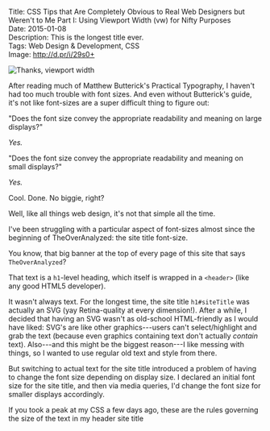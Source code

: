 Title: CSS Tips that Are Completely Obvious to Real Web Designers but Weren't to Me Part I: Using Viewport Width (vw) for Nifty Purposes  
Date: 2015-01-08  
Description: This is the longest title ever.  
Tags: Web Design & Development, CSS  
Image: http://d.pr/i/29s0+  

![Thanks, viewport width](http://d.pr/i/29s0+ "Using viewport width is nifty")

After reading much of Matthew Butterick's Practical Typography, I haven't had too much trouble with font sizes. And even without Butterick's guide, it's not like font-sizes are a super difficult thing to figure out:

"Does the font size convey the appropriate readability and meaning on large displays?"

*Yes.*

"Does the font size convey the appropriate readability and meaning on small displays?"

*Yes.*

Cool. Done. No biggie, right?

Well, like all things web design, it's not that simple all the time.

I've been struggling with a particular aspect of font-sizes almost since the beginning of TheOverAnalyzed: the site title font-size.

You know, that big banner at the top of every page of this site that says `TheOverAnalyzed`?

That text is a `h1`-level heading, which itself is wrapped in a `<header>` (like any good HTML5 developer).

It wasn't always text. For the longest time, the site title `h1#siteTitle` was actually an SVG (yay Retina-quality at every dimension!). After a while, I decided that having an SVG wasn't as old-school HTML-friendly as I would have liked: SVG's are like other graphics---users can't select/highlight and grab the text (because even graphics containing text don't actually *contain* text). Also---and this might be the biggest reason---I like messing with things, so I wanted to use regular old text and style from there.

But switching to actual text for the site title introduced a problem of having to change the font size depending on display size. I declared an initial font size for the site title, and then via media queries, I'd change the font size for smaller displays accordingly.

If you took a peak at my CSS a few days ago, these are the rules governing the size of the text in my header site title


